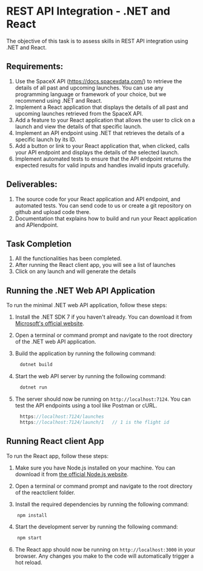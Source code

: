 # REST API Integration - .NET and React

The objective of this task is to assess skills in REST API integration using .NET and React.

## Requirements:

1. Use the SpaceX API (https://docs.spacexdata.com/) to retrieve the details of all past and upcoming launches. You can use any programming language or framework of your choice, but we recommend using .NET and React.
2. Implement a React application that displays the details of all past and upcoming launches retrieved from the SpaceX API.
3. Add a feature to your React application that allows the user to click on a launch and view the details of that specific launch.
4. Implement an API endpoint using .NET that retrieves the details of a specific launch by its ID.
5. Add a button or link to your React application that, when clicked, calls your API endpoint and displays the details of the selected launch.
6. Implement automated tests to ensure that the API endpoint returns the expected results for valid inputs and handles invalid inputs gracefully.

## Deliverables:
1. The source code for your React application and API endpoint, and automated tests. You can send code to us or create a git repository on github and upload code there.
2. Documentation that explains how to build and run your React application and APIendpoint.

## Task Completion

1. All the functionalities has been completed.
2. After running the React client app, you will see a list of launches
3. Click on any launch and will generate the details

## Running the .NET Web API Application

To run the minimal .NET web API application, follow these steps:

1. Install the .NET SDK 7 if you haven't already. You can download it from [Microsoft's official website](https://dotnet.microsoft.com/download).

2. Open a terminal or command prompt and navigate to the root directory of the .NET web API application.

3. Build the application by running the following command:
~~~csharp
     dotnet build
~~~      
4. Start the web API server by running the following command:
~~~csharp
     dotnet run
~~~ 
5. The server should now be running on `http://localhost:7124`. You can test the API endpoints using a tool like Postman or cURL.
~~~csharp
     https://localhost:7124/launches
     https://localhost:7124/launch/1   // 1 is the flight id  
~~~ 

## Running React client App

To run the React app, follow these steps:

1. Make sure you have Node.js installed on your machine. You can download it from [the official Node.js website](https://nodejs.org).

2. Open a terminal or command prompt and navigate to the root directory of the reactclient folder.

3. Install the required dependencies by running the following command:
~~~csharp
    npm install
~~~    
4. Start the development server by running the following command:
~~~csharp
    npm start
 ~~~    
6. The React app should now be running on `http://localhost:3000` in your browser. Any changes you make to the code will automatically trigger a hot reload.
     
